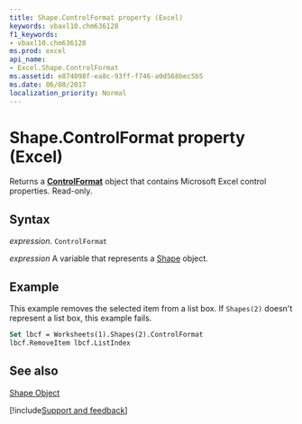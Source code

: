 ```yaml
---
title: Shape.ControlFormat property (Excel)
keywords: vbaxl10.chm636128
f1_keywords:
- vbaxl10.chm636128
ms.prod: excel
api_name:
- Excel.Shape.ControlFormat
ms.assetid: e874098f-ea8c-93ff-f746-a0d568bec5b5
ms.date: 06/08/2017
localization_priority: Normal
---
```



# Shape.ControlFormat property (Excel)

Returns a  **[ControlFormat](Excel.ControlFormat.md)** object that contains Microsoft Excel control properties. Read-only.


## Syntax

_expression_. `ControlFormat`

_expression_ A variable that represents a [Shape](./Excel.Shape.md) object.


## Example

This example removes the selected item from a list box. If  `Shapes(2)` doesn't represent a list box, this example fails.


```vb
Set lbcf = Worksheets(1).Shapes(2).ControlFormat 
lbcf.RemoveItem lbcf.ListIndex
```


## See also


[Shape Object](Excel.Shape.md)

[!include[Support and feedback](~/includes/feedback-boilerplate.md)]